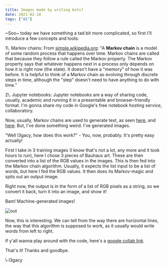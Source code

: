 ```yaml
---
title: Images made by writing bots?
date: 2021-02-18
tags: ["AI"]
---
```


~Soo~ today we have something a tad bit more complicated, so first I\'ll introduce a few concepts and tools:



1\\. Markov chains: From [simple.wikipedia.org](https://simple.wikipedia.org/wiki/Markov_chain): "A **Markov chain** is a model of some random process that happens over time. Markov chains are called that because they follow a rule called the Markov property. The Markov property says that whatever happens next in a process only depends on how it is right now (the state). It doesn\'t have a "memory" of how it was before. It is helpful to think of a Markov chain as evolving through discrete steps in time, although the "step" doesn\'t need to have anything to do with time."  

  



2\\. Jupyter notebooks: Jupyter notebooks are a way of sharing code, usually, academic and running it in a presentable and browser-friendly format. I\'m gonna share my code in Google\'s free notebook hosting service, collaboratory.



Now, usually, Markov chains are used to generate text, as seen [here](https://towardsdatascience.com/simulating-text-with-markov-chains-in-python-1a27e6d13fc6), and [here](https://www.kdnuggets.com/2019/11/markov-chains-train-text-generation.html). But, I\'ve done something weird. I\'ve generated images.



"Well l3gacy, how does this work?" - You, now, probably. It\'s pretty easy actually!



First I take in 3 training images (I know that\'s not a lot, any more and it took hours to run), here I chose 3 pieces of Bauhaus art. These are then converted into a list of the RGB values in the images. This is then fed into the Markov chain algorithm. Usually, it expects the list input to be a list of words, but here I fed the RGB values. It then does its Markov-magic and spits out an output image.



Right now, the output is in the form of a list of RGB pixels as a string, so we convert it back, turn it into an image, and show it!



Bam! Machine-generated images!



![out](https://i.ibb.co/1QDxDXZ/out.png)



Now, this is interesting. We can tell from the way there are horizontal lines, the way that this algorithm is supposed to work, as it usually would write words from left to right.



If y\'all wanna play around with the code, here\'s a [google collab link](https://colab.research.google.com/drive/1XB0W5QB5iStSwtMCCCPBHz5AxMkNXUYP)



That\'s it! Thanks and goodbye.



\\-l3gacy
